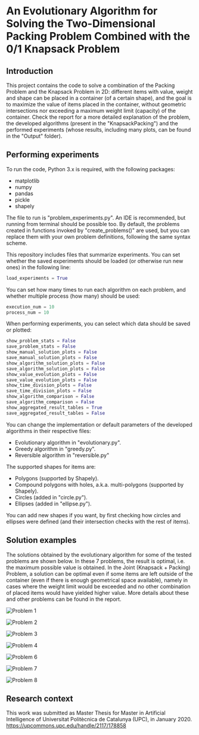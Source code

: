 # An Evolutionary Algorithm for Solving the Two-Dimensional Packing Problem Combined with the 0/1 Knapsack Problem

## Introduction

This project contains the code to solve a combination of the Packing Problem and the Knapsack Problem in 2D: different items with value, weight and shape can be placed in a container (of a certain shape), and the goal is to maximize the value of items placed in the container, without geometric intersections nor exceeding a maximum weight limit (capacity) of the container.  Check the report for a more detailed explanation of the problem, the developed algorithms (present in the "KnapsackPacking") and the performed experiments (whose results, including many plots, can be found in the "Output" folder).

## Performing experiments

To run the code, Python 3.x is required, with the following packages:
  - matplotlib
  - numpy
  - pandas
  - pickle
  - shapely

The file to run is "problem_experiments.py". An IDE is recommended, but running from terminal should be possible too. By default, the problems created in functions invoked by "create_problems()" are used, but you can replace them with your own problem definitions, following the same syntax scheme.

This repository includes files that summarize experiments. You can set whether the saved experiments should be loaded (or otherwise run new ones) in the following line:
```python
load_experiments = True
```

You can set how many times to run each algorithm on each problem, and whether multiple process (how many) should be used:

```python
execution_num = 10
process_num = 10
```

When performing experiments, you can select which data should be saved or plotted:

```python
show_problem_stats = False
save_problem_stats = False
show_manual_solution_plots = False
save_manual_solution_plots = False
show_algorithm_solution_plots = False
save_algorithm_solution_plots = False
show_value_evolution_plots = False
save_value_evolution_plots = False
show_time_division_plots = False
save_time_division_plots = False
show_algorithm_comparison = False
save_algorithm_comparison = False
show_aggregated_result_tables = True
save_aggregated_result_tables = False
```

You can change the implementation or default parameters of the developed algorithms in their respective files:
- Evolutionary algorithm in "evolutionary.py".
- Greedy algorithm in "greedy.py".
- Reversible algorithm in "reversible.py"

The supported shapes for items are:
- Polygons (supported by Shapely).
- Compound polygons with holes, a.k.a. multi-polygons (supported by Shapely).
- Circles (added in "circle.py").
- Ellipses (added in "ellipse.py").

You can add new shapes if you want, by first checking how circles and ellipses were defined (and their intersection checks with the rest of items).


## Solution examples

The solutions obtained by the evolutionary algorithm for some of the tested problems are shown below. In these 7 problems, the result is optimal, i.e. the maximum possible value is obtained. In the Joint (Knapsack + Packing) Problem, a solution can be optimal even if some items are left outside of the container (even if there is enough geometrical space available), namely in cases where the weight limit would be exceeded and no other combination of placed items would have yielded higher value. More details about these and other problems can be found in the report.

![Problem 1](https://raw.githubusercontent.com/albert-espin/knapsack-packing/master/Output/Problems/CustomKnapsackPacking/Comparison/1/evolutionary_exec10_solution.png)

![Problem 2](https://raw.githubusercontent.com/albert-espin/knapsack-packing/master/Output/Problems/CustomKnapsackPacking/Comparison/2/evolutionary_exec10_solution.png)

![Problem 3](https://raw.githubusercontent.com/albert-espin/knapsack-packing/master/Output/Problems/CustomKnapsackPacking/Comparison/3/evolutionary_exec8_solution.png)

![Problem 4](https://raw.githubusercontent.com/albert-espin/knapsack-packing/master/Output/Problems/CustomKnapsackPacking/Comparison/4/evolutionary_exec7_solution.png)

![Problem 6](https://raw.githubusercontent.com/albert-espin/knapsack-packing/master/Output/Problems/CustomKnapsackPacking/Comparison/6/evolutionary_exec1_solution.png)

![Problem 7](https://raw.githubusercontent.com/albert-espin/knapsack-packing/master/Output/Problems/CustomKnapsackPacking/Comparison/7/evolutionary_exec5_solution.png)

![Problem 8](https://raw.githubusercontent.com/albert-espin/knapsack-packing/master/Output/Problems/CustomKnapsackPacking/Comparison/8/evolutionary_exec5_solution.png)


## Research context

This work was submitted as Master Thesis for Master in Artificial Intelligence of Universitat Politècnica de Catalunya (UPC), in January 2020. https://upcommons.upc.edu/handle/2117/178858

